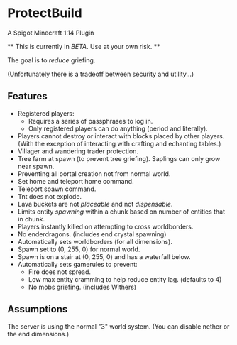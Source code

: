 # ProtectBuild
A Spigot Minecraft 1.14 Plugin

** This is currently in _BETA_. Use at your own risk. **

The goal is to _reduce_ griefing.

(Unfortunately there is a tradeoff between security and utility...)

## Features

* Registered players:
  * Requires a series of passphrases to log in.
  * Only registered players can do anything (period and literally).
* Players cannot destroy or interact with blocks placed by other players.
(With the exception of interacting with crafting and echanting tables.)
* Villager and wandering trader protection.
* Tree farm at spawn (to prevent tree griefing).
Saplings can only grow near spawn.
* Preventing all portal creation not from normal world.
* Set home and teleport home command.
* Teleport spawn command.
* Tnt does not explode.
* Lava buckets are not _placeable_ and not _dispensable_.
* Limits entity _spawning_ within a chunk based on number of entities that in chunk.
* Players instantly killed on attempting to cross worldborders.
* No enderdragons. (includes end crystal spawning)
* Automatically sets worldborders (for all dimensions).
* Spawn set to (0, 255, 0) for normal world.
* Spawn is on a stair at (0, 255, 0) and has a waterfall below.
* Automatically sets gamerules to prevent:
  * Fire does not spread.
  * Low max entity cramming to help reduce entity lag. (defaults to 4)
  * No mobs griefing. (includes Withers)

## Assumptions
The server is using the normal "3" world system. (You can disable nether or the end dimensions.)

